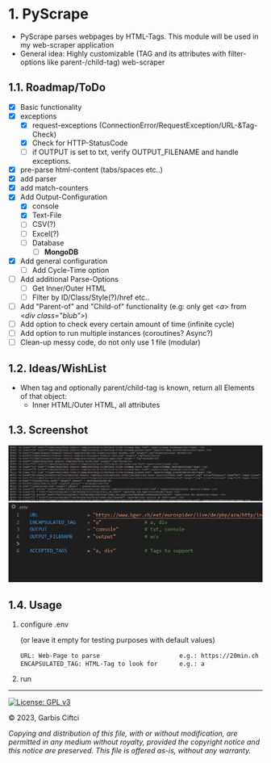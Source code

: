 # 1. PyScrape

- PyScrape parses webpages by HTML-Tags. This module will be used in my web-scraper application
- General idea: Highly customizable (TAG and its attributes with filter-options like parent-/child-tag) web-scraper

## 1.1. Roadmap/ToDo
- [x] Basic functionality
- [x] exceptions
  - [x] request-exceptions (ConnectionError/RequestException/URL-&Tag-Check)
  - [x] Check for HTTP-StatusCode
  - [ ] if OUTPUT is set to txt, verify OUTPUT_FILENAME and handle exceptions.
- [x] pre-parse html-content (tabs/spaces etc..)
- [x] add parser
- [x] add match-counters
- [x] Add Output-Configuration
  - [x] console
  - [x] Text-File
  - [ ] CSV(?)
  - [ ] Excel(?)
  - [ ] Database
    - [ ] **MongoDB**
- [x] Add general configuration
  - [ ] Add Cycle-Time option
- [ ] Add additional Parse-Options 
  - [ ] Get Inner/Outer HTML
  - [ ] Filter by ID/Class/Style(?)/href etc..
- [ ] Add "Parent-of" and "Child-of" functionality (e.g: only get <*a*> from <*div class="blub">*)
- [ ] Add option to check every certain amount of time (infinite cycle)
- [ ] Add option to run multiple instances (coroutines? Async?)
- [ ] Clean-up messy code, do not only use 1 file (modular)

## 1.2. Ideas/WishList
- When tag and optionally parent/child-tag is known, return all Elements of that object:
  - Inner HTML/Outer HTML, all attributes

## 1.3. Screenshot
![Output](screen1.jpg)
![](screen2%20.jpg)
## 1.4. Usage

1. configure .env
  
    (or leave it empty for testing purposes with default values) 
    ```
    URL: Web-Page to parse                      e.g.: https://20min.ch
    ENCAPSULATED_TAG: HTML-Tag to look for      e.g.: a
   ``` 
2. run


---
 [![License: GPL v3](https://img.shields.io/badge/License-GPLv3-blue.svg)](https://www.gnu.org/licenses/gpl-3.0) 
 
 :copyright: 2023, Garbis Ciftci 
    
*Copying and distribution of this file, with or without modification, are permitted in any medium 
without royalty, provided the copyright notice and this notice are preserved. This file is offered 
as-is, without any warranty.*
    
